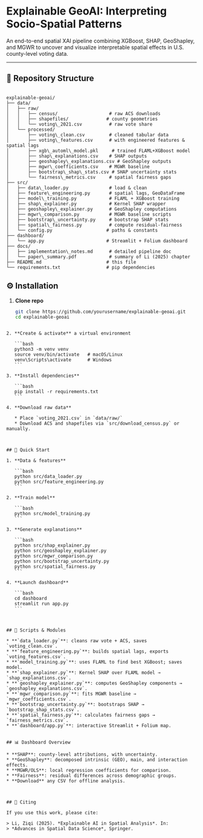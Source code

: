 
# Explainable GeoAI: Interpreting Socio-Spatial Patterns

An end-to-end spatial XAI pipeline combining XGBoost, SHAP, GeoShapley, and MGWR to uncover and visualize interpretable spatial effects in U.S. county-level voting data.

---

## 📂 Repository Structure

```

explainable-geoai/
├── data/
│   ├── raw/
│   │   ├── census/                   # raw ACS downloads
│   │   ├── shapefiles/              # county geometries
│   │   └── voting\_2021.csv          # raw vote share
│   └── processed/
│       ├── voting\_clean.csv         # cleaned tabular data
│       ├── voting\_features.csv      # with engineered features & spatial lags
│       ├── xgb\_automl\_model.pkl     # trained FLAML+XGBoost model
│       ├── shap\_explanations.csv    # SHAP outputs
│       ├── geoshapley\_explanations.csv # GeoShapley outputs
│       ├── mgwr\_coefficients.csv    # MGWR baseline
│       ├── bootstrap\_shap\_stats.csv # SHAP uncertainty stats
│       └── fairness\_metrics.csv     # spatial fairness gaps
├── src/
│   ├── data\_loader.py               # load & clean
│   ├── feature\_engineering.py       # spatial lags, GeoDataFrame
│   ├── model\_training.py            # FLAML + XGBoost training
│   ├── shap\_explainer.py            # Kernel SHAP wrapper
│   ├── geoshapley\_explainer.py      # GeoShapley computations
│   ├── mgwr\_comparison.py           # MGWR baseline scripts
│   ├── bootstrap\_uncertainty.py     # bootstrap SHAP stats
│   ├── spatial\_fairness.py          # compute residual‐fairness
│   └── config.py                    # paths & constants
├── dashboard/
│   └── app.py                       # Streamlit + Folium dashboard
├── docs/
│   ├── implementation\_notes.md      # detailed pipeline doc
│   └── paper\_summary.pdf            # summary of Li (2025) chapter
├── README.md                        # this file
└── requirements.txt                 # pip dependencies

````

## ⚙️ Installation

1. **Clone repo**  
   ```bash
   git clone https://github.com/yourusername/explainable-geoai.git
   cd explainable-geoai
````

2. **Create & activate** a virtual environment

   ```bash
   python3 -m venv venv
   source venv/bin/activate   # macOS/Linux
   venv\Scripts\activate      # Windows
   ```

3. **Install dependencies**

   ```bash
   pip install -r requirements.txt
   ```

4. **Download raw data**

   * Place `voting_2021.csv` in `data/raw/`
   * Download ACS and shapefiles via `src/download_census.py` or manually.



## 🚀 Quick Start

1. **Data & features**

   ```bash
   python src/data_loader.py
   python src/feature_engineering.py
   ```

2. **Train model**

   ```bash
   python src/model_training.py
   ```

3. **Generate explanations**

   ```bash
   python src/shap_explainer.py
   python src/geoshapley_explainer.py
   python src/mgwr_comparison.py
   python src/bootstrap_uncertainty.py
   python src/spatial_fairness.py
   ```

4. **Launch dashboard**

   ```bash
   cd dashboard
   streamlit run app.py
   ```



## 📝 Scripts & Modules

* **`data_loader.py`**: cleans raw vote + ACS, saves `voting_clean.csv`.
* **`feature_engineering.py`**: builds spatial lags, exports `voting_features.csv`.
* **`model_training.py`**: uses FLAML to find best XGBoost; saves model.
* **`shap_explainer.py`**: Kernel SHAP over FLAML model → `shap_explanations.csv`.
* **`geoshapley_explainer.py`**: computes GeoShapley components → `geoshapley_explanations.csv`.
* **`mgwr_comparison.py`**: fits MGWR baseline → `mgwr_coefficients.csv`.
* **`bootstrap_uncertainty.py`**: bootstraps SHAP → `bootstrap_shap_stats.csv`.
* **`spatial_fairness.py`**: calculates fairness gaps → `fairness_metrics.csv`.
* **`dashboard/app.py`**: interactive Streamlit + Folium map.


## 📊 Dashboard Overview

* **SHAP**: county-level attributions, with uncertainty.
* **GeoShapley**: decomposed intrinsic (GEO), main, and interaction effects.
* **MGWR/OLS**: local regression coefficients for comparison.
* **Fairness**: residual differences across demographic groups.
* **Download** any CSV for offline analysis.



## 🧾 Citing

If you use this work, please cite:

> Li, Ziqi (2025). *Explainable AI in Spatial Analysis*. In:
> *Advances in Spatial Data Science*, Springer.

